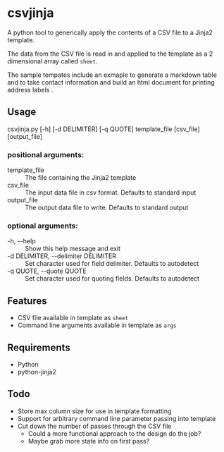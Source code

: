 # csvjinja
A python tool to generically apply the contents of a CSV file to a Jinja2 template.

The data from the CSV file is read in and applied to the template as a 2 dimensional array called `sheet`.

The sample tempates include an exmaple to generate a markdown table and to take contact information and build an html 
document for printing address labels .

## Usage
csvjinja.py [-h] [-d DELIMITER] [-q QUOTE] template_file [csv_file] [output_file]

### positional arguments:
<dl>
  <dt>template_file</dt>
  <dd>The file containing the Jinja2 template</dd>

  <dt>csv_file</dt>
  <dd>The input data file in csv format. Defaults to standard input</dd>
  
  <dt>output_file</dt>
  <dd>The output data file to write. Defaults to standard output</dd>
</dl>

### optional arguments:
<dl>
  <dt>-h, --help</dt>
  <dd>Show this help message and exit</dd>
 
  <dt>-d DELIMITER, --delimiter DELIMITER</dt>
  <dd>Set character used for field delimiter. Defaults to autodetect</dd>
  
  <dt>-q QUOTE, --quote QUOTE</dt>
  <dd>Set character used for quoting fields. Defaults to autodetect</dd>
</dl>

## Features
* CSV file available in template as `sheet`
* Command line arguments available in template as `args`

## Requirements
* Python
* python-jinja2

## Todo
* Store max column size for use in template formatting
* Support for arbitrary command line parameter passing into template
* Cut down the number of passes through the CSV file
    * Could a more functional approach to the design do the job?
    * Maybe grab more state info on first pass?
